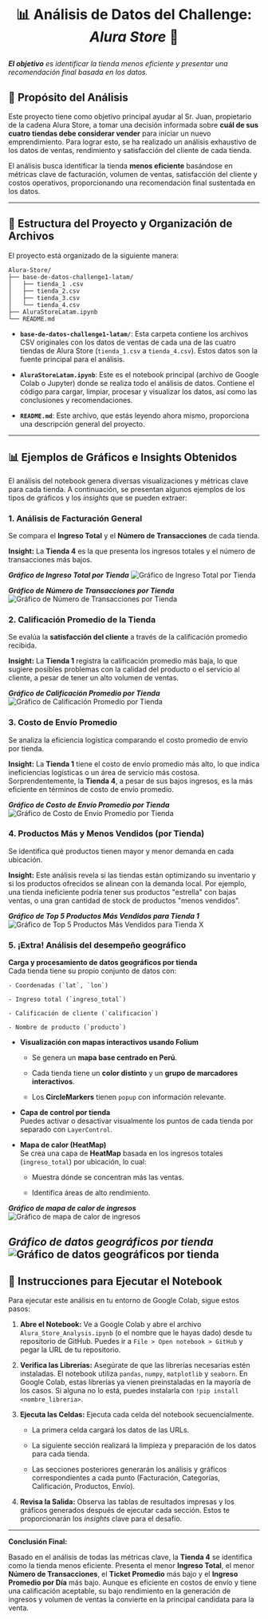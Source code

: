 # <p align="center"><strong>📊 Análisis de Datos del Challenge: <em>Alura Store</em> 🛒</strong><br>
<em>**El objetivo** es identificar la tienda menos eficiente y presentar una recomendación final basada en los datos.</em></p>
## 🎯 Propósito del Análisis

Este proyecto tiene como objetivo principal ayudar al Sr. Juan, propietario de la cadena Alura Store, a tomar una decisión informada sobre **cuál de sus cuatro tiendas debe considerar vender** para iniciar un nuevo emprendimiento. Para lograr esto, se ha realizado un análisis exhaustivo de los datos de ventas, rendimiento y satisfacción del cliente de cada tienda.

El análisis busca identificar la tienda **menos eficiente** basándose en métricas clave de facturación, volumen de ventas, satisfacción del cliente y costos operativos, proporcionando una recomendación final sustentada en los datos.

---

## 📂 Estructura del Proyecto y Organización de Archivos

El proyecto está organizado de la siguiente manera:

```
Alura-Store/
├── base-de-datos-challenge1-latam/
│   ├── tienda_1 .csv
│   ├── tienda_2.csv
│   ├── tienda_3.csv
│   └── tienda_4.csv
├── AluraStoreLatam.ipynb 
└── README.md                  
```

- **`base-de-datos-challenge1-latam/`**: Esta carpeta contiene los archivos CSV originales con los datos de ventas de cada una de las cuatro tiendas de Alura Store (`tienda_1.csv` a `tienda_4.csv`). Estos datos son la fuente principal para el análisis.
    
- **`AluraStoreLatam.ipynb`**: Este es el notebook principal (archivo de Google Colab o Jupyter) donde se realiza todo el análisis de datos. Contiene el código para cargar, limpiar, procesar y visualizar los datos, así como las conclusiones y recomendaciones.
    
- **`README.md`**: Este archivo, que estás leyendo ahora mismo, proporciona una descripción general del proyecto.
    

---

## 📊 Ejemplos de Gráficos e Insights Obtenidos

El análisis del notebook genera diversas visualizaciones y métricas clave para cada tienda. A continuación, se presentan algunos ejemplos de los tipos de gráficos y los _insights_ que se pueden extraer:

### 1. Análisis de Facturación General

Se compara el **Ingreso Total** y el **Número de Transacciones** de cada tienda.

**Insight:** La **Tienda 4** es la que presenta los ingresos totales y el número de transacciones más bajos.

***Gráfico de Ingreso Total por Tienda***
![Gráfico de Ingreso Total por Tienda](images/ingreso_total_por_tienda.png)

***Gráfico de Número de Transacciones por Tienda***
![Gráfico de Número de Transacciones por Tienda](images/transacciones_por_tienda.png)


### 2. Calificación Promedio de la Tienda

Se evalúa la **satisfacción del cliente** a través de la calificación promedio recibida.

**Insight:** La **Tienda 1** registra la calificación promedio más baja, lo que sugiere posibles problemas con la calidad del producto o el servicio al cliente, a pesar de tener un alto volumen de ventas.

***Gráfico de Calificación Promedio por Tienda***
![Gráfico de Calificación Promedio por Tienda](images/calificacion_por_tienda.png)


### 3. Costo de Envío Promedio

Se analiza la eficiencia logística comparando el costo promedio de envío por tienda.

**Insight:** La **Tienda 1** tiene el costo de envío promedio más alto, lo que indica ineficiencias logísticas o un área de servicio más costosa. Sorprendentemente, la **Tienda 4**, a pesar de sus bajos ingresos, es la más eficiente en términos de costo de envío promedio.

***Gráfico de Costo de Envío Promedio por Tienda***
![Gráfico de Costo de Envío Promedio por Tienda](images/costo_envio_por_tienda.png)


### 4. Productos Más y Menos Vendidos (por Tienda)

Se identifica qué productos tienen mayor y menor demanda en cada ubicación.

**Insight:** Este análisis revela si las tiendas están optimizando su inventario y si los productos ofrecidos se alinean con la demanda local. Por ejemplo, una tienda ineficiente podría tener sus productos "estrella" con bajas ventas, o una gran cantidad de stock de productos "menos vendidos".

***Gráfico de Top 5 Productos Más Vendidos para Tienda 1***
![Gráfico de Top 5 Productos Más Vendidos para Tienda X](images/top_productos.png)

### 5. ¡Extra! Análisis del desempeño geográfico

**Carga y procesamiento de datos geográficos por tienda**  
    Cada tienda tiene su propio conjunto de datos con:
    
    - Coordenadas (`lat`, `lon`)
        
    - Ingreso total (`ingreso_total`)
        
    - Calificación de cliente (`calificacion`)
        
    - Nombre de producto (`producto`)
        
- **Visualización con mapas interactivos usando Folium**
    
    - Se genera un **mapa base centrado en Perú**.
        
    - Cada tienda tiene un **color distinto** y un **grupo de marcadores interactivos**.
        
    - Los **CircleMarkers** tienen `popup` con información relevante.
        
- **Capa de control por tienda**  
    Puedes activar o desactivar visualmente los puntos de cada tienda por separado con `LayerControl`.
    
- **Mapa de calor (HeatMap)**  
    Se crea una capa de **HeatMap** basada en los ingresos totales (`ingreso_total`) por ubicación, lo cual:
    
    - Muestra dónde se concentran más las ventas.
        
    - Identifica áreas de alto rendimiento.

***Gráfico de mapa de calor de ingresos***
![Gráfico de mapa de calor de ingresos](images/mapa_calor_ingresos.png)

***Gráfico de datos geográficos por tienda***
![Gráfico de datos geográficos por tienda](images/vista_ubicacion_tienda_detalles.png)
---

## 🚀 Instrucciones para Ejecutar el Notebook

Para ejecutar este análisis en tu entorno de Google Colab, sigue estos pasos:

1. **Abre el Notebook:** Ve a Google Colab y abre el archivo `Alura_Store_Analysis.ipynb` (o el nombre que le hayas dado) desde tu repositorio de GitHub. Puedes ir a `File > Open notebook > GitHub` y pegar la URL de tu repositorio.
    
2. **Verifica las Librerías:** Asegúrate de que las librerías necesarias estén instaladas. El notebook utiliza `pandas`, `numpy`, `matplotlib` y `seaborn`. En Google Colab, estas librerías ya vienen preinstaladas en la mayoría de los casos. Si alguna no lo está, puedes instalarla con `!pip install <nombre_libreria>`.
    
3. **Ejecuta las Celdas:** Ejecuta cada celda del notebook secuencialmente.
    
    - La primera celda cargará los datos de las URLs.
        
    - La siguiente sección realizará la limpieza y preparación de los datos para cada tienda.
        
    - Las secciones posteriores generarán los análisis y gráficos correspondientes a cada punto (Facturación, Categorías, Calificación, Productos, Envío).
        
4. **Revisa la Salida:** Observa las tablas de resultados impresas y los gráficos generados después de ejecutar cada sección. Estos te proporcionarán los _insights_ clave para el desafío.
    

---

**Conclusión Final:**

Basado en el análisis de todas las métricas clave, la **Tienda 4** se identifica como la tienda menos eficiente. Presenta el menor **Ingreso Total**, el menor **Número de Transacciones**, el **Ticket Promedio** más bajo y el **Ingreso Promedio por Día** más bajo. Aunque es eficiente en costos de envío y tiene una calificación aceptable, su bajo rendimiento en la generación de ingresos y volumen de ventas la convierte en la principal candidata para la venta.
